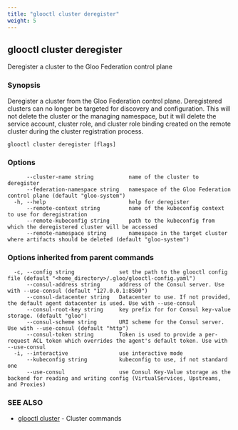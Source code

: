 ```yaml
---
title: "glooctl cluster deregister"
weight: 5
---
```

## glooctl cluster deregister

Deregister a cluster to the Gloo Federation control plane

### Synopsis

Deregister a cluster from the Gloo Federation control plane. Deregistered clusters can no longer be targeted for discovery and configuration. This will not delete the cluster or the managing namespace, but it will delete the service account, cluster role, and cluster role binding created on the remote cluster during the cluster registration process.

```
glooctl cluster deregister [flags]
```

### Options

```
      --cluster-name string           name of the cluster to deregister
      --federation-namespace string   namespace of the Gloo Federation control plane (default "gloo-system")
  -h, --help                          help for deregister
      --remote-context string         name of the kubeconfig context to use for deregistration
      --remote-kubeconfig string      path to the kubeconfig from which the deregistered cluster will be accessed
      --remote-namespace string       namespace in the target cluster where artifacts should be deleted (default "gloo-system")
```

### Options inherited from parent commands

```
  -c, --config string              set the path to the glooctl config file (default "<home_directory>/.gloo/glooctl-config.yaml")
      --consul-address string      address of the Consul server. Use with --use-consul (default "127.0.0.1:8500")
      --consul-datacenter string   Datacenter to use. If not provided, the default agent datacenter is used. Use with --use-consul
      --consul-root-key string     key prefix for for Consul key-value storage. (default "gloo")
      --consul-scheme string       URI scheme for the Consul server. Use with --use-consul (default "http")
      --consul-token string        Token is used to provide a per-request ACL token which overrides the agent's default token. Use with --use-consul
  -i, --interactive                use interactive mode
      --kubeconfig string          kubeconfig to use, if not standard one
      --use-consul                 use Consul Key-Value storage as the backend for reading and writing config (VirtualServices, Upstreams, and Proxies)
```

### SEE ALSO

* [glooctl cluster](../glooctl_cluster)	 - Cluster commands

